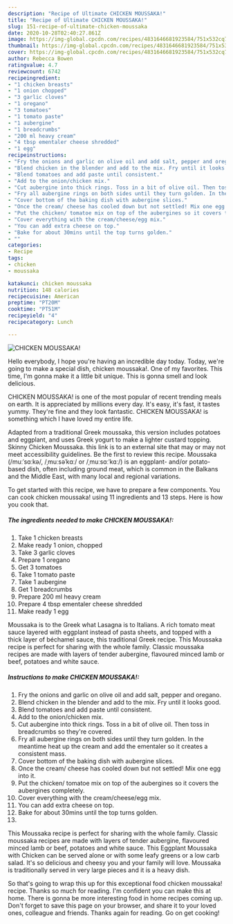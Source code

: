 ```yaml
---
description: "Recipe of Ultimate CHICKEN MOUSSAKA!"
title: "Recipe of Ultimate CHICKEN MOUSSAKA!"
slug: 151-recipe-of-ultimate-chicken-moussaka
date: 2020-10-28T02:40:27.861Z
image: https://img-global.cpcdn.com/recipes/4831646681923584/751x532cq70/chicken-moussaka-recipe-main-photo.jpg
thumbnail: https://img-global.cpcdn.com/recipes/4831646681923584/751x532cq70/chicken-moussaka-recipe-main-photo.jpg
cover: https://img-global.cpcdn.com/recipes/4831646681923584/751x532cq70/chicken-moussaka-recipe-main-photo.jpg
author: Rebecca Bowen
ratingvalue: 4.7
reviewcount: 6742
recipeingredient:
- "1 chicken breasts"
- "1 onion chopped"
- "3 garlic cloves"
- "1 oregano"
- "3 tomatoes"
- "1 tomato paste"
- "1 aubergine"
- "1 breadcrumbs"
- "200 ml heavy cream"
- "4 tbsp ementaler cheese shredded"
- "1 egg"
recipeinstructions:
- "Fry the onions and garlic on olive oil and add salt, pepper and oregano."
- "Blend chicken in the blender and add to the mix. Fry until it looks good."
- "Blend tomatoes and add paste until consistent."
- "Add to the onion/chicken mix."
- "Cut aubergine into thick rings. Toss in a bit of olive oil. Then toss in breadcrumbs so they&#39;re covered."
- "Fry all aubergine rings on both sides until they turn golden. In the meantime heat up the cream and add the ementaler so it creates a consistent mass."
- "Cover bottom of the baking dish with aubergine slices."
- "Once the cream/ cheese has cooled down but not settled! Mix one egg into it."
- "Put the chicken/ tomatoe mix on top of the aubergines so it covers the aubergines completely."
- "Cover everything with the cream/cheese/egg mix."
- "You can add extra cheese on top."
- "Bake for about 30mins until the top turns golden."
- ""
categories:
- Recipe
tags:
- chicken
- moussaka

katakunci: chicken moussaka 
nutrition: 148 calories
recipecuisine: American
preptime: "PT20M"
cooktime: "PT51M"
recipeyield: "4"
recipecategory: Lunch

---
```



![CHICKEN MOUSSAKA!](https://img-global.cpcdn.com/recipes/4831646681923584/751x532cq70/chicken-moussaka-recipe-main-photo.jpg)

Hello everybody, I hope you're having an incredible day today. Today, we're going to make a special dish, chicken moussaka!. One of my favorites. This time, I'm gonna make it a little bit unique. This is gonna smell and look delicious.

CHICKEN MOUSSAKA! is one of the most popular of recent trending meals on earth. It is appreciated by millions every day. It's easy, it's fast, it tastes yummy. They're fine and they look fantastic. CHICKEN MOUSSAKA! is something which I have loved my entire life.

Adapted from a traditional Greek moussaka, this version includes potatoes and eggplant, and uses Greek yogurt to make a lighter custard topping. Skinny Chicken Moussaka. this link is to an external site that may or may not meet accessibility guidelines. Be the first to review this recipe. Moussaka (/muːˈsɑːkə/, /ˌmuːsəˈkɑː/ or /ˌmuːsɑːˈkɑː/) is an eggplant- and/or potato-based dish, often including ground meat, which is common in the Balkans and the Middle East, with many local and regional variations.


To get started with this recipe, we have to prepare a few components. You can cook chicken moussaka! using 11 ingredients and 13 steps. Here is how you cook that.

<!--inarticleads1-->

##### The ingredients needed to make CHICKEN MOUSSAKA!:

1. Take 1 chicken breasts
1. Make ready 1 onion, chopped
1. Take 3 garlic cloves
1. Prepare 1 oregano
1. Get 3 tomatoes
1. Take 1 tomato paste
1. Take 1 aubergine
1. Get 1 breadcrumbs
1. Prepare 200 ml heavy cream
1. Prepare 4 tbsp ementaler cheese shredded
1. Make ready 1 egg


Moussaka is to the Greek what Lasagna is to Italians. A rich tomato meat sauce layered with eggplant instead of pasta sheets, and topped with a thick layer of béchamel sauce, this traditional Greek recipe. This Moussaka recipe is perfect for sharing with the whole family. Classic moussaka recipes are made with layers of tender aubergine, flavoured minced lamb or beef, potatoes and white sauce. 

<!--inarticleads2-->

##### Instructions to make CHICKEN MOUSSAKA!:

1. Fry the onions and garlic on olive oil and add salt, pepper and oregano.
1. Blend chicken in the blender and add to the mix. Fry until it looks good.
1. Blend tomatoes and add paste until consistent.
1. Add to the onion/chicken mix.
1. Cut aubergine into thick rings. Toss in a bit of olive oil. Then toss in breadcrumbs so they&#39;re covered.
1. Fry all aubergine rings on both sides until they turn golden. In the meantime heat up the cream and add the ementaler so it creates a consistent mass.
1. Cover bottom of the baking dish with aubergine slices.
1. Once the cream/ cheese has cooled down but not settled! Mix one egg into it.
1. Put the chicken/ tomatoe mix on top of the aubergines so it covers the aubergines completely.
1. Cover everything with the cream/cheese/egg mix.
1. You can add extra cheese on top.
1. Bake for about 30mins until the top turns golden.
1. 


This Moussaka recipe is perfect for sharing with the whole family. Classic moussaka recipes are made with layers of tender aubergine, flavoured minced lamb or beef, potatoes and white sauce. This Eggplant Moussaka with Chicken can be served alone or with some leafy greens or a low carb salad. It&#39;s so delicious and cheesy you and your family will love. Moussaka is traditionally served in very large pieces and it is a heavy dish. 

So that's going to wrap this up for this exceptional food chicken moussaka! recipe. Thanks so much for reading. I'm confident you can make this at home. There is gonna be more interesting food in home recipes coming up. Don't forget to save this page on your browser, and share it to your loved ones, colleague and friends. Thanks again for reading. Go on get cooking!
